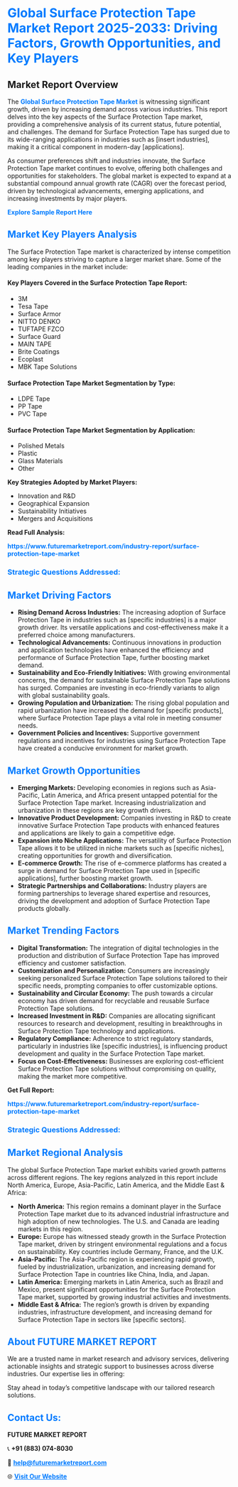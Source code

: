<h1 style="color: #007BFF;">Global Surface Protection Tape Market Report 2025-2033: Driving Factors, Growth Opportunities, and Key Players</h1>

<section id="overview">
<h2>Market Report Overview</h2>
<p>The <a href="https://www.futuremarketreport.com/industry-report/surface-protection-tape-market" style="color: #007BFF; text-decoration: none;"><strong>Global Surface Protection Tape Market</strong></a> is witnessing significant growth, driven by increasing demand across various industries. This report delves into the key aspects of the Surface Protection Tape market, providing a comprehensive analysis of its current status, future potential, and challenges. The demand for Surface Protection Tape has surged due to its wide-ranging applications in industries such as [insert industries], making it a critical component in modern-day [applications].</p>
<p>As consumer preferences shift and industries innovate, the Surface Protection Tape market continues to evolve, offering both challenges and opportunities for stakeholders. The global market is expected to expand at a substantial compound annual growth rate (CAGR) over the forecast period, driven by technological advancements, emerging applications, and increasing investments by major players.</p>
</section>

<section id="overview">
<p><a href="https://www.futuremarketreport.com/request-sample/reportId=30192" style="color: #007BFF; text-decoration: none;"><strong>Explore Sample Report Here</strong></a></p>
</section>

<section id="key-players">
<h2 style="color: #007BFF;">Market Key Players Analysis</h2>
<p>The Surface Protection Tape market is characterized by intense competition among key players striving to capture a larger market share. Some of the leading companies in the market include:</p>
<h4>Key Players Covered in the Surface Protection Tape Report:</h4>
<ul><li>3M</li><li>Tesa Tape</li><li>Surface Armor</li><li>NITTO DENKO</li><li>TUFTAPE FZCO</li><li>Surface Guard</li><li>MAIN TAPE</li><li>Brite Coatings</li><li>Ecoplast</li><li>MBK Tape Solutions</li></ul>
<h4>Surface Protection Tape Market Segmentation by Type:</h4>
<ul><li>LDPE Tape</li><li>PP Tape</li><li>PVC Tape</li></ul>

<h4>Surface Protection Tape Market Segmentation by Application:</h4>
<ul><li>Polished Metals</li><li>Plastic</li><li>Glass Materials</li><li>Other</li></ul>
<p><strong>Key Strategies Adopted by Market Players:</strong></p>
<ul>
<li>Innovation and R&D</li>
<li>Geographical Expansion</li>
<li>Sustainability Initiatives</li>
<li>Mergers and Acquisitions</li>
</ul>
</section>

<section>
<p><strong>Read Full Analysis: </strong></p><a href="https://www.futuremarketreport.com/industry-report/surface-protection-tape-market" style="color: #007BFF; text-decoration: none;"><strong>https://www.futuremarketreport.com/industry-report/surface-protection-tape-market</strong></a>
<h3 style="color: #007BFF;">Strategic Questions Addressed:</h3>
</section>

<section id="driving-factors">
<h2 style="color: #007BFF;">Market Driving Factors</h2>
<ul>
<li><strong>Rising Demand Across Industries:</strong> The increasing adoption of Surface Protection Tape in industries such as [specific industries] is a major growth driver. Its versatile applications and cost-effectiveness make it a preferred choice among manufacturers.</li>
<li><strong>Technological Advancements:</strong> Continuous innovations in production and application technologies have enhanced the efficiency and performance of Surface Protection Tape, further boosting market demand.</li>
<li><strong>Sustainability and Eco-Friendly Initiatives:</strong> With growing environmental concerns, the demand for sustainable Surface Protection Tape solutions has surged. Companies are investing in eco-friendly variants to align with global sustainability goals.</li>
<li><strong>Growing Population and Urbanization:</strong> The rising global population and rapid urbanization have increased the demand for [specific products], where Surface Protection Tape plays a vital role in meeting consumer needs.</li>
<li><strong>Government Policies and Incentives:</strong> Supportive government regulations and incentives for industries using Surface Protection Tape have created a conducive environment for market growth.</li>
</ul>
</section>

<section id="growth-opportunities">
<h2 style="color: #007BFF;">Market Growth Opportunities</h2>
<ul>
<li><strong>Emerging Markets:</strong> Developing economies in regions such as Asia-Pacific, Latin America, and Africa present untapped potential for the Surface Protection Tape market. Increasing industrialization and urbanization in these regions are key growth drivers.</li>
<li><strong>Innovative Product Development:</strong> Companies investing in R&D to create innovative Surface Protection Tape products with enhanced features and applications are likely to gain a competitive edge.</li>
<li><strong>Expansion into Niche Applications:</strong> The versatility of Surface Protection Tape allows it to be utilized in niche markets such as [specific niches], creating opportunities for growth and diversification.</li>
<li><strong>E-commerce Growth:</strong> The rise of e-commerce platforms has created a surge in demand for Surface Protection Tape used in [specific applications], further boosting market growth.</li>
<li><strong>Strategic Partnerships and Collaborations:</strong> Industry players are forming partnerships to leverage shared expertise and resources, driving the development and adoption of Surface Protection Tape products globally.</li>
</ul>
</section>

<section id="trending-factors">
<h2 style="color: #007BFF;">Market Trending Factors</h2>
<ul>
<li><strong>Digital Transformation:</strong> The integration of digital technologies in the production and distribution of Surface Protection Tape has improved efficiency and customer satisfaction.</li>
<li><strong>Customization and Personalization:</strong> Consumers are increasingly seeking personalized Surface Protection Tape solutions tailored to their specific needs, prompting companies to offer customizable options.</li>
<li><strong>Sustainability and Circular Economy:</strong> The push towards a circular economy has driven demand for recyclable and reusable Surface Protection Tape solutions.</li>
<li><strong>Increased Investment in R&D:</strong> Companies are allocating significant resources to research and development, resulting in breakthroughs in Surface Protection Tape technology and applications.</li>
<li><strong>Regulatory Compliance:</strong> Adherence to strict regulatory standards, particularly in industries like [specific industries], is influencing product development and quality in the Surface Protection Tape market.</li>
<li><strong>Focus on Cost-Effectiveness:</strong> Businesses are exploring cost-efficient Surface Protection Tape solutions without compromising on quality, making the market more competitive.</li>
</ul>
</section>

<section>
<p><strong>Get Full Report: </strong></p><a href="https://www.futuremarketreport.com/industry-report/surface-protection-tape-market" style="color: #007BFF; text-decoration: none;"><strong>https://www.futuremarketreport.com/industry-report/surface-protection-tape-market</strong></a>
<h3 style="color: #007BFF;">Strategic Questions Addressed:</h3>
</section>


<section id="regional-analysis">
<h2 style="color: #007BFF;">Market Regional Analysis</h2>
<p>The global Surface Protection Tape market exhibits varied growth patterns across different regions. The key regions analyzed in this report include North America, Europe, Asia-Pacific, Latin America, and the Middle East & Africa:</p>
<ul>
<li><strong>North America:</strong> This region remains a dominant player in the Surface Protection Tape market due to its advanced industrial infrastructure and high adoption of new technologies. The U.S. and Canada are leading markets in this region.</li>
<li><strong>Europe:</strong> Europe has witnessed steady growth in the Surface Protection Tape market, driven by stringent environmental regulations and a focus on sustainability. Key countries include Germany, France, and the U.K.</li>
<li><strong>Asia-Pacific:</strong> The Asia-Pacific region is experiencing rapid growth, fueled by industrialization, urbanization, and increasing demand for Surface Protection Tape in countries like China, India, and Japan.</li>
<li><strong>Latin America:</strong> Emerging markets in Latin America, such as Brazil and Mexico, present significant opportunities for the Surface Protection Tape market, supported by growing industrial activities and investments.</li>
<li><strong>Middle East & Africa:</strong> The region’s growth is driven by expanding industries, infrastructure development, and increasing demand for Surface Protection Tape in sectors like [specific sectors].</li>
</ul>
</section>

<footer>
<h2 style="color: #007BFF;">About FUTURE MARKET REPORT</h2>
<p>We are a trusted name in market research and advisory services, delivering actionable insights and strategic support to businesses across diverse industries. Our expertise lies in offering:</p>

<p>Stay ahead in today’s competitive landscape with our tailored research solutions.</p>

<h2 style="color: #007BFF;">Contact Us:</h2>
<p><strong>FUTURE MARKET REPORT</strong></p>
<p>📞 <strong>+91 (883) 074-8030</strong></p>
<p>📧 <strong><a href="mailto:help@futuremarketreport.com" style="color: #007BFF;">help@futuremarketreport.com</a></strong></p>
<p>🌐 <strong><a href="https://www.futuremarketreport.com/" style="color: #007BFF;">Visit Our Website</a></strong></p>
</footer>